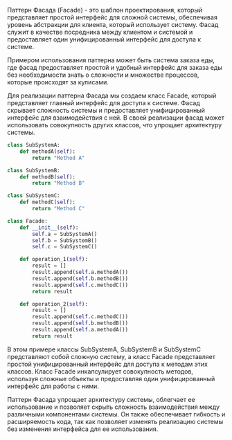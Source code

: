 Паттерн Фасада (Facade) - это шаблон проектирования, который представляет простой интерфейс для сложной системы, обеспечивая уровень абстракции для клиента, который использует систему. Фасад служит в качестве посредника между клиентом и системой и предоставляет один унифицированный интерфейс для доступа к системе.

Примером использования паттерна может быть система заказа еды, где фасад предоставляет простой и удобный интерфейс для заказа еды без необходимости знать о сложности и множестве процессов, которые происходят за кулисами.

Для реализации паттерна Фасада мы создаем класс Facade, который представляет главный интерфейс для доступа к системе. Фасад скрывает сложность системы и предоставляет унифицированный интерфейс для взаимодействия с ней. В своей реализации фасад может использовать совокупность других классов, что упрощает архитектуру системы.

```py
class SubSystemA:
    def methodA(self):
        return "Method A"

class SubSystemB:
    def methodB(self):
        return "Method B"

class SubSystemC:
    def methodC(self):
        return "Method C"

class Facade:
    def __init__(self):
        self.a = SubSystemA()
        self.b = SubSystemB()
        self.c = SubSystemC()

    def operation_1(self):
        result = []
        result.append(self.a.methodA())
        result.append(self.b.methodB())
        result.append(self.c.methodC())
        return result

    def operation_2(self):
        result = []
        result.append(self.c.methodC())
        result.append(self.b.methodB())
        result.append(self.a.methodA())
        return result
```

В этом примере классы SubSystemA, SubSystemB и SubSystemC представляют собой сложную систему, а класс Facade представляет простой унифицированный интерфейс для доступа к методам этих классов. Класс Facade инкапсулирует совокупность методов, используя сложные объекты и предоставляя один унифицированный интерфейс для работы с ними.

Паттерн Фасада упрощает архитектуру системы, облегчает ее использование и позволяет скрыть сложность взаимодействия между различными компонентами системы. Он также обеспечивает гибкость и расширяемость кода, так как позволяет изменять реализацию системы без изменения интерфейса для ее использования.